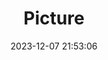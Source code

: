 ---
weight: 1
images:
- /images/edited/104.jpeg
title: Picture
date: 2023-12-07 21:53:06
tags: [luminarneo,work,ilce7m3,person,people]
---